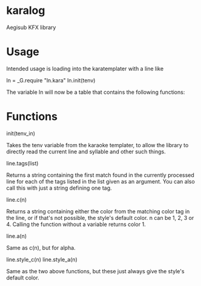# karalog
Aegisub KFX library

# Usage
Intended usage is loading into the karatemplater with a line like

ln = _G.require "ln.kara" ln.init(tenv)

The variable ln will now be a table that contains the following functions:

# Functions

 init(tenv_in)

Takes the tenv variable from the karaoke templater, to allow the library to directly read the current line and syllable and other such things.


 line.tags(list)
 
Returns a string containing the first match found in the currently processed line for each of the tags listed in the list given as an argument. You can also call this with just a string defining one tag.


 line.c(n)
 
Returns a string containing either the color from the matching color tag in the line, or if that's not possible, the style's default color. n can be 1, 2, 3 or 4. Calling the function without a variable returns color 1.


 line.a(n)
 
Same as c(n), but for alpha.


 line.style_c(n)
 line.style_a(n)
 
Same as the two above functions, but these just always give the style's default color.